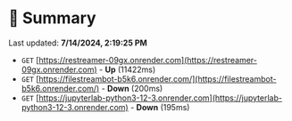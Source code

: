 # 📖 Summary
Last updated: **7/14/2024, 2:19:25 PM**

- `GET` [https://restreamer-09gx.onrender.com](https://restreamer-09gx.onrender.com) - **Up** (11422ms)
- `GET` [https://filestreambot-b5k6.onrender.com/](https://filestreambot-b5k6.onrender.com/) - **Down** (200ms)
- `GET` [https://jupyterlab-python3-12-3.onrender.com](https://jupyterlab-python3-12-3.onrender.com) - **Down** (195ms)
